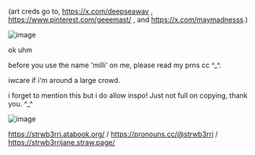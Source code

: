 (art creds go to, https://x.com/deepseawav , https://www.pinterest.com/geeemast/ , and https://x.com/maymadnesss.)

![image](https://github.com/user-attachments/assets/263cc745-8de3-45b5-b356-3c97ec1a0b2e)




ok uhm

before you use the name 'milli' on me, please read my prns cc ^_^.

iwcare if i'm around a large crowd.

i forget to mention this but i do allow inspo! Just not full on copying, thank you.  ^_^

![image](https://github.com/user-attachments/assets/563908de-03bb-480d-bff1-09fad213f168)

https://strwb3rri.atabook.org/   /    https://pronouns.cc/@strwb3rri     /    https://strwb3rrijane.straw.page/





